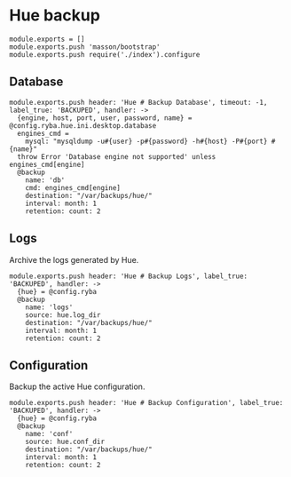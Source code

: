 
# Hue backup

    module.exports = []
    module.exports.push 'masson/bootstrap'
    module.exports.push require('./index').configure

## Database

    module.exports.push header: 'Hue # Backup Database', timeout: -1, label_true: 'BACKUPED', handler: ->
      {engine, host, port, user, password, name} = @config.ryba.hue.ini.desktop.database
      engines_cmd =
        mysql: "mysqldump -u#{user} -p#{password} -h#{host} -P#{port} #{name}"
      throw Error 'Database engine not supported' unless engines_cmd[engine]
      @backup
        name: 'db'
        cmd: engines_cmd[engine]
        destination: "/var/backups/hue/"
        interval: month: 1
        retention: count: 2

## Logs

Archive the logs generated by Hue.

    module.exports.push header: 'Hue # Backup Logs', label_true: 'BACKUPED', handler: ->
      {hue} = @config.ryba
      @backup 
        name: 'logs'
        source: hue.log_dir
        destination: "/var/backups/hue/"
        interval: month: 1
        retention: count: 2

## Configuration

Backup the active Hue configuration.

    module.exports.push header: 'Hue # Backup Configuration', label_true: 'BACKUPED', handler: ->
      {hue} = @config.ryba
      @backup 
        name: 'conf'
        source: hue.conf_dir
        destination: "/var/backups/hue/"
        interval: month: 1
        retention: count: 2
